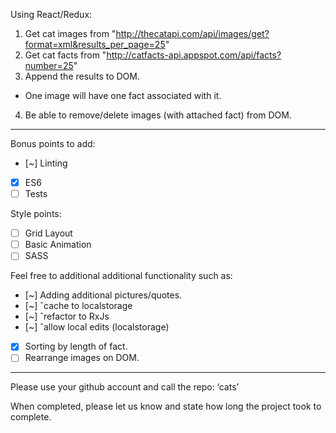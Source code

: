 Using React/Redux:

1) Get cat images from "http://thecatapi.com/api/images/get?format=xml&results_per_page=25"
2) Get cat facts from "http://catfacts-api.appspot.com/api/facts?number=25"
3) Append the results to DOM.
  - One image will have one fact associated with it.
4) Be able to remove/delete images (with attached fact) from DOM.

----------------------------------------------------------

Bonus points to add:
- [~] Linting
- [x] ES6
- [ ] Tests

Style points:
- [ ] Grid Layout
- [ ] Basic Animation
- [ ] SASS

Feel free to additional additional functionality such as:
- [~] Adding additional pictures/quotes.
- [~] ˆcache to localstorage
- [~] ˆrefactor to RxJs
- [~] ˆallow local edits (localstorage)
- [x] Sorting by length of fact.
- [ ] Rearrange images on DOM.
----------------------------------------------------------

Please use your github account and call the repo: ‘cats’

When completed, please let us know and state how long the project took to complete.

